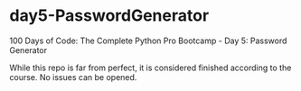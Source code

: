 # day5-PasswordGenerator
100 Days of Code: The Complete Python Pro Bootcamp - Day 5: Password Generator

While this repo is far from perfect, it is considered finished according to the course. No issues can be opened.
